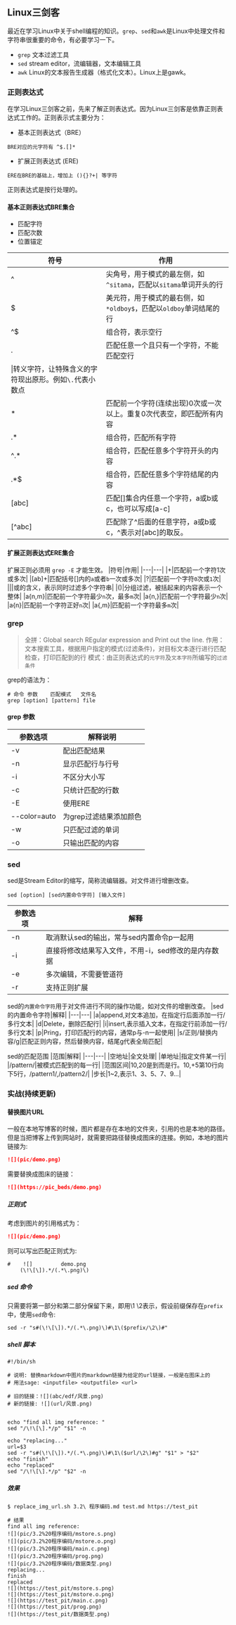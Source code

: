 ## Linux三剑客
最近在学习Linux中关于shell编程的知识。`grep`、`sed`和`awk`是Linux中处理文件和字符串很重要的命令，有必要学习一下。
- `grep` 文本过滤工具
- `sed` stream editor，流编辑器，文本编辑工具
- `awk` Linux的文本报告生成器（格式化文本）。Linux上是gawk。

### 正则表达式
在学习Linux三剑客之前，先来了解正则表达式。因为Linux三剑客是依靠正则表达式工作的。正则表示式主要分为：
- 基本正则表达式（BRE）
```
BRE对应的元字符有 ^$.[]*
```
- 扩展正则表达式 (ERE)
```
ERE在BRE的基础上，增加上 (){}?+| 等字符
```
正则表达式是按行处理的。

#### 基本正则表达式BRE集合
- 匹配字符
- 匹配次数
- 位置锚定

|符号|作用|
|---|---|
|^|尖角号，用于模式的最左侧，如`^sitama`，匹配以`sitama`单词开头的行|
|$|美元符，用于模式的最右侧，如`*oldboy$`，匹配以`oldboy`单词结尾的行|
|^$|组合符，表示空行|
|.|匹配任意一个且只有一个字符，不能匹配空行|
|\|转义字符，让特殊含义的字符现出原形。例如`\.`代表小数点|
|*|匹配前一个字符(连续出现)0次或一次以上。重复0次代表空，即匹配所有内容|
|.*|组合符，匹配所有字符|
|^.*|组合符，匹配任意多个字符开头的内容|
|.*$|组合符，匹配任意多个字符结尾的内容|
|[abc]|匹配[]集合内任意一个字符，a或b或c，也可以写成[a-c]|
|[^abc]|匹配除了^后面的任意字符，a或b或c，^表示对[abc]的取反。|

#### 扩展正则表达式ERE集合
扩展正则必须用 `grep -E` 才能生效。
|符号|作用|
|---|---|
|+|匹配前一个字符1次或多次|
|[ab]+|匹配括号[]内的`a`或者`b`一次或多次|
|?|匹配前一个字符`0`次或`1`次|
|\||或的含义，表示同时过滤多个字符串|
|()|分组过滤，被括起来的内容表示一个整体|
|a{n,m}|匹配前一个字符最少`n`次，最多`m`次|
|a{n,}|匹配前一个字符最少`n`次|
|a{n}|匹配前一个字符正好`n`次|
|a{,m}|匹配前一个字符最多`m`次|

### grep
> 全拼：Global search REgular expression and Print out the line.
> 作用：文本搜索工具，根据用户指定的模式(过滤条件)，对目标文本逐行进行匹配检查，打印匹配到的行
> 模式：由正则表达式的`元字符`及`文本字符`所编写的`过滤条件`

grep的语法为：
```shell
# 命令 参数    匹配模式   文件名
grep [option] [pattern] file
```

#### grep 参数
|参数选项|解释说明|
|---|---|
|-v|配出匹配结果|
|-n|显示匹配行与行号|
|-i|不区分大小写|
|-c|只统计匹配的行数|
|-E|使用ERE|
|--color=auto|为grep过滤结果添加颜色|
|-w|只匹配过滤的单词|
|-o|只输出匹配的内容|


### sed
sed是Stream Editor的缩写，简称流编辑器。对文件进行增删改查。
```shell
sed [option] [sed内置命令字符] [输入文件]
```
|参数选项|解释|
|---|---|
|-n|取消默认sed的输出，常与sed内置命令p一起用|
|-i|直接将修改结果写入文件，不用-i，sed修改的是内存数据|
|-e|多次编辑，不需要管道符|
|-r|支持正则扩展|

sed的`内置命令字符`用于对文件进行不同的操作功能，如对文件的增删改查。
|sed的内置命令字符|解释|
|---|---|
|a|append,对文本追加，在指定行后面添加一行/多行文本|
|d|Delete，删除匹配行|
|i|insert,表示插入文本，在指定行前添加一行/多行文本|
|p|Pring，打印匹配行的内容，通常p与-n一起使用|
|s/正则/替换内容/g|匹配正则内容，然后替换内容，结尾g代表全局匹配|

sed的匹配范围
|范围|解释|
|---|---|
|空地址|全文处理|
|单地址|指定文件某一行|
|/pattern/|被模式匹配到的每一行|
|范围区间|10,20是到而是行。10,+5第10行向下5行，/pattern1/,/pattern2/|
|步长|1~2,表示1、3、5、7、9...|


### 实战(持续更新)

#### 替换图片URL
一般在本地写博客的时候，图片都是存在本地的文件夹，引用的也是本地的路径。但是当把博客上传到网站时，就需要把路径替换成图床的连接。例如，本地的图片链接为:
```markdown
![](pic/demo.png)
```
需要替换成图床的链接：
```markdown
![](https://pic_beds/demo.png)
```
##### 正则式
考虑到图片的引用格式为：
```markdown
![](pic/demo.png)
```
则可以写出匹配正则式为:
```shell
#    ![]         demo.png
    (\!\[\]).*/(.*\.png)\)
```
##### sed 命令
只需要将第一部分和第二部分保留下来，即用\1 \2表示，假设前缀保存在`prefix`中，使用`sed`命令:
```shell
sed -r "s#(\!\[\]).*/(.*\.png)\)#\1\($prefix/\2\)#"
```
##### shell 脚本
```shell
#!/bin/sh

# 说明: 替换markdown中图片的markdown链接为给定的url链接，一般是在图床上的
# 用法sage: <inputfile> <outputfile> <url>

# 旧的链接：![](abc/edf/风景.png)
# 新的链接: ![](url/风景.png)


echo "find all img reference: "
sed "/\!\[\].*/p" "$1" -n

echo "replacing..."
url=$3
sed -r "s#(\!\[\]).*/(.*\.png)\)#\1\($url/\2\)#g" "$1" > "$2"
echo "finish"
echo "replaced"
sed "/\!\[\].*/p" "$2" -n
```
##### 效果
```shell
$ replace_img_url.sh 3.2\ 程序编码.md test.md https://test_pit

# 结果
find all img reference:
![](pic/3.2%20程序编码/mstore.s.png)
![](pic/3.2%20程序编码/mstore.o.png)
![](pic/3.2%20程序编码/main.c.png)
![](pic/3.2%20程序编码/prog.png)
![](pic/3.2%20程序编码/数据类型.png)
replacing...
finish
replaced
![](https://test_pit/mstore.s.png)
![](https://test_pit/mstore.o.png)
![](https://test_pit/main.c.png)
![](https://test_pit/prog.png)
![](https://test_pit/数据类型.png)
```
